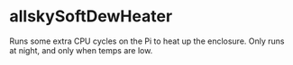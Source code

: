 # allskySoftDewHeater
Runs some extra CPU cycles on the Pi to heat up the enclosure. Only runs at night, and only when temps are low. 
